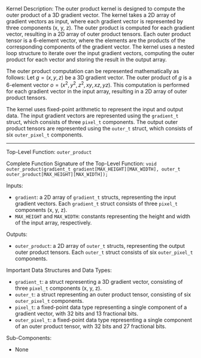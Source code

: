 Kernel Description:
The outer product kernel is designed to compute the outer product of a 3D gradient vector. The kernel takes a 2D array of gradient vectors as input, where each gradient vector is represented by three components (x, y, z). The outer product is computed for each gradient vector, resulting in a 2D array of outer product tensors. Each outer product tensor is a 6-element vector, where the elements are the products of the corresponding components of the gradient vector. The kernel uses a nested loop structure to iterate over the input gradient vectors, computing the outer product for each vector and storing the result in the output array.

The outer product computation can be represented mathematically as follows:
Let $g = (x, y, z)$ be a 3D gradient vector. The outer product of $g$ is a 6-element vector $o = (x^2, y^2, z^2, xy, xz, yz)$. This computation is performed for each gradient vector in the input array, resulting in a 2D array of outer product tensors.

The kernel uses fixed-point arithmetic to represent the input and output data. The input gradient vectors are represented using the `gradient_t` struct, which consists of three `pixel_t` components. The output outer product tensors are represented using the `outer_t` struct, which consists of six `outer_pixel_t` components.

---

Top-Level Function: `outer_product`

Complete Function Signature of the Top-Level Function:
`void outer_product(gradient_t gradient[MAX_HEIGHT][MAX_WIDTH], outer_t outer_product[MAX_HEIGHT][MAX_WIDTH]);`

Inputs:
- `gradient`: a 2D array of `gradient_t` structs, representing the input gradient vectors. Each `gradient_t` struct consists of three `pixel_t` components (x, y, z).
- `MAX_HEIGHT` and `MAX_WIDTH`: constants representing the height and width of the input array, respectively.

Outputs:
- `outer_product`: a 2D array of `outer_t` structs, representing the output outer product tensors. Each `outer_t` struct consists of six `outer_pixel_t` components.

Important Data Structures and Data Types:
- `gradient_t`: a struct representing a 3D gradient vector, consisting of three `pixel_t` components (x, y, z).
- `outer_t`: a struct representing an outer product tensor, consisting of six `outer_pixel_t` components.
- `pixel_t`: a fixed-point data type representing a single component of a gradient vector, with 32 bits and 13 fractional bits.
- `outer_pixel_t`: a fixed-point data type representing a single component of an outer product tensor, with 32 bits and 27 fractional bits.

Sub-Components:
- None